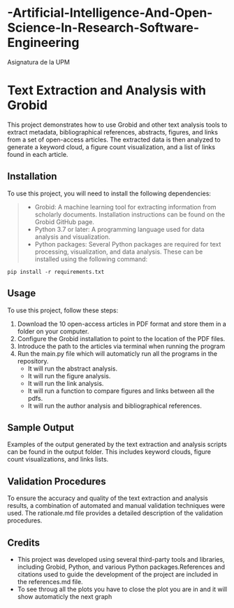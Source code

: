 # -Artificial-Intelligence-And-Open-Science-In-Research-Software-Engineering
Asignatura de la UPM 

# Text Extraction and Analysis with Grobid

This project demonstrates how to use Grobid and other text analysis tools to extract metadata, bibliographical references, abstracts, figures, and links from a set of open-access articles. The extracted data is then analyzed to generate a keyword cloud, a figure count visualization, and a list of links found in each article.

## Installation

To use this project, you will need to install the following dependencies:

> * Grobid: A machine learning tool for extracting information from scholarly documents. Installation instructions can be found on the Grobid GitHub page.
> * Python 3.7 or later: A programming language used for data analysis and visualization.
> * Python packages: Several Python packages are required for text processing, visualization, and data analysis. These can be installed using the following command:

`pip install -r requirements.txt`

## Usage

To use this project, follow these steps:

1. Download the 10 open-access articles in PDF format and store them in a folder on your computer.
2. Configure the Grobid installation to point to the location of the PDF files.
4. Introduce the path to the articles via terminal when running the program
3. Run the main.py file which will automaticly run all the programs in the repository.
    * It will run the abstract analysis.
    * It will run the figure analysis.
    * It will run the link analysis.
    * It will run a function to compare figures and links between all the pdfs.
    * It will run the author analysis and bibliographical references.


## Sample Output

Examples of the output generated by the text extraction and analysis scripts can be found in the output folder. This includes keyword clouds, figure count visualizations, and links lists.
## Validation Procedures

To ensure the accuracy and quality of the text extraction and analysis results, a combination of automated and manual validation techniques were used. The rationale.md file provides a detailed description of the validation procedures.
## Credits

* This project was developed using several third-party tools and libraries, including Grobid, Python, and various Python packages.References and citations used to guide the development of the project are included in the references.md file.
* To see throug all the plots you have to close the plot you are in and it will show automaticly the next graph

